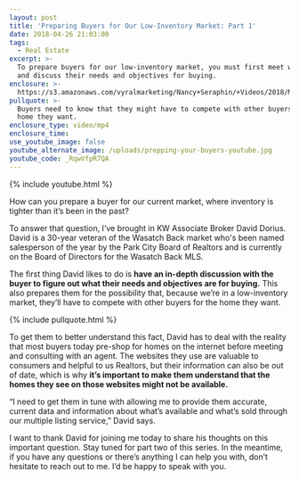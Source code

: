 ```yaml
---
layout: post
title: 'Preparing Buyers for Our Low-Inventory Market: Part 1'
date: 2018-04-26 21:03:00
tags:
  - Real Estate
excerpt: >-
  To prepare buyers for our low-inventory market, you must first meet with them
  and discuss their needs and objectives for buying.
enclosure: >-
  https://s3.amazonaws.com/vyralmarketing/Nancy+Seraphin/+Videos/2018/May/Park+City+Real+Estate+Careers-+Preparing+Buyers+for+Our+Low-Inventory+Market-+Part+1+(1).mp4
pullquote: >-
  Buyers need to know that they might have to compete with other buyers for the
  home they want.
enclosure_type: video/mp4
enclosure_time:
use_youtube_image: false
youtube_alternate_image: /uploads/prepping-your-buyers-youtube.jpg
youtube_code: _RqwVfpR7QA
---
```


{% include youtube.html %}

How can you prepare a buyer for our current market, where inventory is tighter than it’s been in the past?

To answer that question, I’ve brought in KW Associate Broker David Dorius. David is a 30-year veteran of the Wasatch Back market who's been named salesperson of the year by the Park City Board of Realtors and is currently on the Board of Directors for the Wasatch Back MLS.

The first thing David likes to do is **have an in-depth discussion with the buyer to figure out what their needs and objectives are for buying.** This also prepares them for the possibility that, because we’re in a low-inventory market, they’ll have to compete with other buyers for the home they want.

{% include pullquote.html %}

To get them to better understand this fact, David has to deal with the reality that most buyers today pre-shop for homes on the internet before meeting and consulting with an agent. The websites they use are valuable to consumers and helpful to us Realtors, but their information can also be out of date, which is why **it’s important to make them understand that the homes they see on those websites might not be available.**

“I need to get them in tune with allowing me to provide them accurate, current data and information about what’s available and what’s sold through our multiple listing service,” David says.

I want to thank David for joining me today to share his thoughts on this important question. Stay tuned for part two of this series. In the meantime, if you have any questions or there’s anything I can help you with, don’t hesitate to reach out to me. I’d be happy to speak with you.